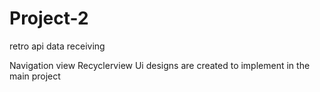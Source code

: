 # Project-2
retro api data receiving

Navigation view 
Recyclerview
Ui designs are created to implement in the main project
